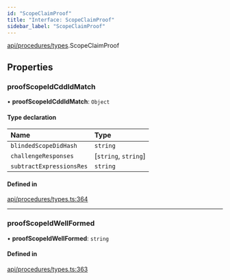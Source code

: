```yaml
---
id: "ScopeClaimProof"
title: "Interface: ScopeClaimProof"
sidebar_label: "ScopeClaimProof"
---
```


[api/procedures/types](../../../../../modules/API/Procedures/Types/Types.md).ScopeClaimProof

## Properties

### proofScopeIdCddIdMatch

• **proofScopeIdCddIdMatch**: `Object`

#### Type declaration

| Name | Type |
| :------ | :------ |
| `blindedScopeDidHash` | `string` |
| `challengeResponses` | [`string`, `string`] |
| `subtractExpressionsRes` | `string` |

#### Defined in

[api/procedures/types.ts:364](https://github.com/PolymeshAssociation/polymesh-sdk/blob/95f248df/src/api/procedures/types.ts#L364)

___

### proofScopeIdWellFormed

• **proofScopeIdWellFormed**: `string`

#### Defined in

[api/procedures/types.ts:363](https://github.com/PolymeshAssociation/polymesh-sdk/blob/95f248df/src/api/procedures/types.ts#L363)
